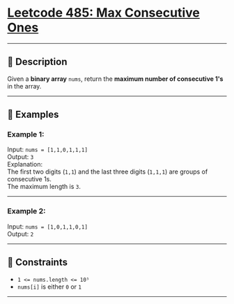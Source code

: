 # [Leetcode 485: Max Consecutive Ones](https://leetcode.com/problems/max-consecutive-ones/description/)

---

## 📘 Description

Given a **binary array** `nums`, return the **maximum number of consecutive 1's** in the array.

---

## 🧪 Examples

### Example 1:
Input: `nums = [1,1,0,1,1,1]`  
Output: `3`  
Explanation:  
The first two digits (`1,1`) and the last three digits (`1,1,1`) are groups of consecutive 1s.  
The maximum length is `3`.

---

### Example 2:
Input: `nums = [1,0,1,1,0,1]`  
Output: `2`

---

## 🧾 Constraints

- `1 <= nums.length <= 10⁵`
- `nums[i]` is either `0` or `1`

---

